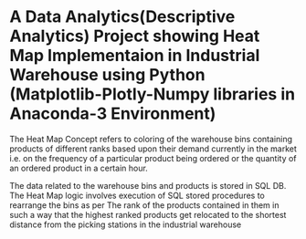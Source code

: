 # A Data Analytics(Descriptive Analytics) Project showing Heat Map Implementaion in Industrial Warehouse using Python (Matplotlib-Plotly-Numpy libraries in Anaconda-3 Environment)

  
The Heat Map Concept refers to coloring of the warehouse bins containing products of 
different ranks based upon their demand currently in the market i.e. on the frequency of a
particular product being ordered or the quantity of an ordered product in a certain hour.

The data related to the warehouse bins and products is stored in SQL DB.
The Heat Map logic involves execution of SQL stored procedures to rearrange the bins as per 
The rank of the products contained in them in such a way that the highest ranked products get 
relocated to the shortest distance from the picking stations in the industrial warehouse

